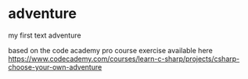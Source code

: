 # adventure
my first text adventure

based on the code academy pro course exercise available here https://www.codecademy.com/courses/learn-c-sharp/projects/csharp-choose-your-own-adventure
